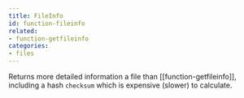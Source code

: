 ```yaml
---
title: FileInfo
id: function-fileinfo
related:
- function-getfileinfo
categories:
- files
---
```


Returns more detailed information a file than [[function-getfileinfo]], including a hash `checksum` which is expensive (slower) to calculate.

